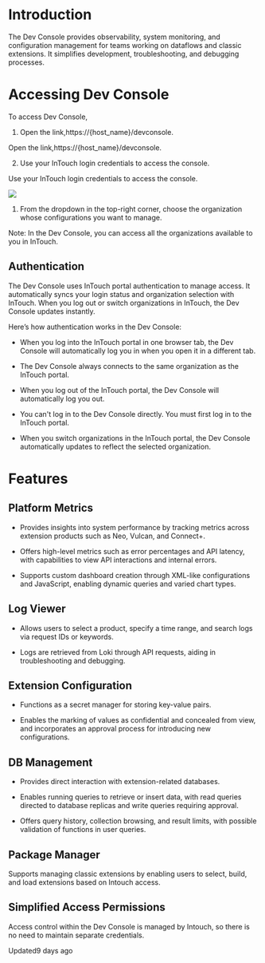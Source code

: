 # Introduction

The Dev Console provides observability, system monitoring, and configuration management for teams working on dataflows and classic extensions. It simplifies development, troubleshooting, and debugging processes.

# Accessing Dev Console

To access Dev Console,

1. Open the link,https://{host_name}/devconsole.

Open the link,https://{host_name}/devconsole.

2. Use your InTouch login credentials to access the console.

Use your InTouch login credentials to access the console.

![](https://files.readme.io/69658bf2b830f28db28a8713b1746c2657d6264d72840f1f1abd4ddba2c98ea5-landingpage.png)

1. From the dropdown in the top-right corner, choose the organization whose configurations you want to manage.

Note: In the Dev Console, you can access all the organizations available to you in InTouch.

## Authentication

The Dev Console uses InTouch portal authentication to manage access. It automatically syncs your login status and organization selection with InTouch. When you log out or switch organizations in InTouch, the Dev Console updates instantly.

Here’s how authentication works in the Dev Console:

- When you log into the InTouch portal in one browser tab, the Dev Console will automatically log you in when you open it in a different tab.

- The Dev Console always connects to the same organization as the InTouch portal.

- When you log out of the InTouch portal, the Dev Console will automatically log you out.

- You can't log in to the Dev Console directly. You must first log in to the InTouch portal.

- When you switch organizations in the InTouch portal, the Dev Console automatically updates to reflect the selected organization.

# Features

## Platform Metrics

- Provides insights into system performance by tracking metrics across extension products such as Neo, Vulcan, and Connect+.

- Offers high-level metrics such as error percentages and API latency, with capabilities to view API interactions and internal errors.

- Supports custom dashboard creation through XML-like configurations and JavaScript, enabling dynamic queries and varied chart types.

## Log Viewer

- Allows users to select a product, specify a time range, and search logs via request IDs or keywords.

- Logs are retrieved from Loki through API requests, aiding in troubleshooting and debugging.

## Extension Configuration

- Functions as a secret manager for storing key-value pairs.

- Enables the marking of values as confidential and concealed from view, and incorporates an approval process for introducing new configurations.

## DB Management

- Provides direct interaction with extension-related databases.

- Enables running queries to retrieve or insert data, with read queries directed to database replicas and write queries requiring approval.

- Offers query history, collection browsing, and result limits, with possible validation of functions in user queries.

## Package Manager

Supports managing classic extensions by enabling users to select, build, and load extensions based on Intouch access.

## Simplified Access Permissions

Access control within the Dev Console is managed by Intouch, so there is no need to maintain separate credentials.

Updated9 days ago